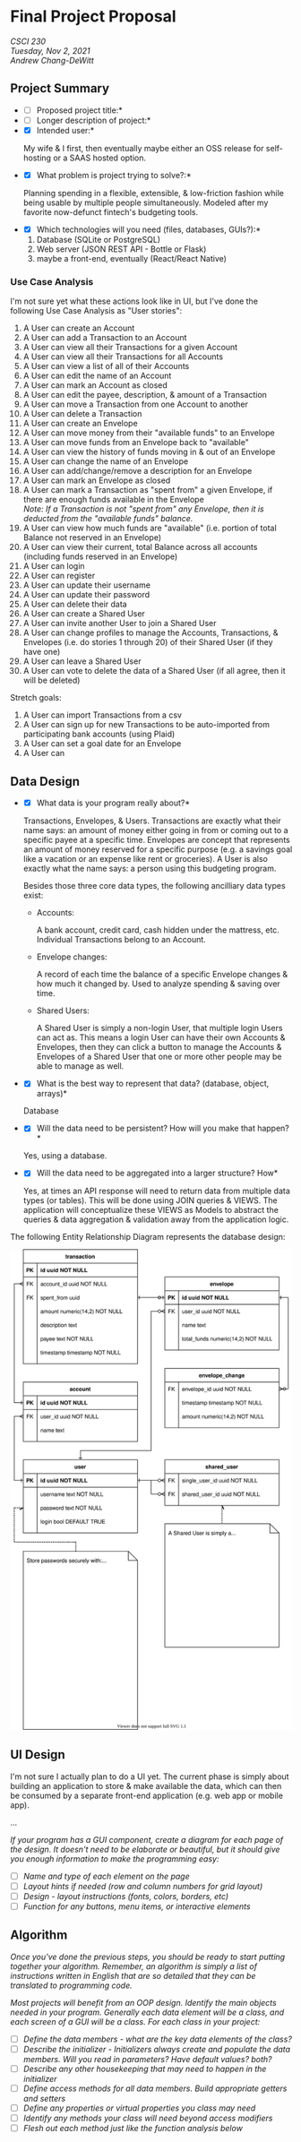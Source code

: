 Final Project Proposal
===

*CSCI 230* \
*Tuesday, Nov 2, 2021* \
*Andrew Chang-DeWitt*

Project Summary
---

- *[ ] Proposed project title:*

- *[ ] Longer description of project:*

- *[x] Intended user:*
  
  My wife & I first, then eventually maybe either an OSS release for self-hosting or a SAAS hosted option.
  
- *[x] What problem is project trying to solve?:*

  Planning spending in a flexible, extensible, & low-friction fashion while being usable by multiple people simultaneously. 
  Modeled after my favorite now-defunct fintech's budgeting tools.

- *[x] Which technologies will you need (files, databases, GUIs?):*

  1. Database (SQLite or PostgreSQL)
  2. Web server (JSON REST API - Bottle or Flask)
  3. maybe a front-end, eventually (React/React Native)

### Use Case Analysis

I'm not sure yet what these actions look like in UI, but I've done the following Use Case Analysis as "User stories":

1. A User can create an Account
2. A User can add a Transaction to an Account
3. A User can view all their Transactions for a given Account
4. A User can view all their Transactions for all Accounts
5. A User can view a list of all of their Accounts
6. A User can edit the name of an Account
7. A User can mark an Account as closed
8. A User can edit the payee, description, & amount of a Transaction
9. A User can move a Transaction from one Account to another
10. A User can delete a Transaction
11. A User can create an Envelope
12. A User can move money from their "available funds" to an Envelope
13. A User can move funds from an Envelope back to "available"
14. A User can view the history of funds moving in & out of an Envelope
15. A User can change the name of an Envelope
16. A User can add/change/remove a description for an Envelope
17. A User can mark an Envelope as closed
18. A User can mark a Transaction as "spent from" a given Envelope, if there are enough funds available in the Envelope \
  *Note: If a Transaction is not "spent from" any Envelope, then it is deducted from the "available funds" balance.*
19. A User can view how much funds are "available" (i.e. portion of total Balance not reserved in an Envelope)
20. A User can view their current, total Balance across all accounts (including funds reserved in an Envelope)
21. A User can login
22. A User can register
23. A User can update their username
24. A User can update their password
25. A User can delete their data
26. A User can create a Shared User
27. A User can invite another User to join a Shared User
28. A User can change profiles to manage the Accounts, Transactions, & Envelopes (i.e. do stories 1 through 20) of their Shared User (if they have one)
29. A User can leave a Shared User
30. A User can vote to delete the data of a Shared User (if all agree, then it will be deleted)

Stretch goals:

1. A User can import Transactions from a csv
2. A User can sign up for new Transactions to be auto-imported from participating bank accounts (using Plaid)
3. A User can set a goal date for an Envelope
4. A User can 

Data Design
---

- *[x] What data is your program really about?*

  Transactions, Envelopes, & Users. 
  Transactions are exactly what their name says: an amount of money either going in from or coming out to a specific payee at a specific time.
  Envelopes are concept that represents an amount of money reserved for a specific purpose (e.g. a savings goal like a vacation or an expense like rent or groceries).
  A User is also exactly what the name says: a person using this budgeting program.
  
  Besides those three core data types, the following ancilliary data types exist:
  
  - Accounts: 
    
    A bank account, credit card, cash hidden under the mattress, etc. 
    Individual Transactions belong to an Account.
    
  - Envelope changes:
  
    A record of each time the balance of a specific Envelope changes & how much it changed by.
    Used to analyze spending & saving over time.
  
  - Shared Users:
  
    A Shared User is simply a non-login User, that multiple login Users can act as. 
    This means a login User can have their own Accounts & Envelopes, then they can click a button to manage the Accounts & Envelopes of a Shared User that one or more other people may be able to manage as well.

- *[x] What is the best way to represent that data? (database, object, arrays)*

  Database

- *[x] Will the data need to be persistent? How will you make that happen?*

  Yes, using a database.

- *[x] Will the data need to be aggregated into a larger structure? How*

  Yes, at times an API response will need to return data from multiple data types (or tables).
  This will be done using JOIN queries & VIEWS.
  The application will conceptualize these VIEWS as Models to abstract the queries & data aggregation & validation away from the application logic.

The following Entity Relationship Diagram represents the database design:

![Entity Relationship Diagram](/data-er.svg)

UI Design
---

I'm not sure I actually plan to do a UI yet. 
The current phase is simply about building an application to store & make available the data, which can then be consumed by a separate front-end application (e.g. web app or mobile app).

...

*If your program has a GUI component, create a diagram for each page of the design. It doesn't need to be elaborate or beautiful, but it should give you enough information to make the programming easy:*

- [ ] *Name and type of each element on the page*
- [ ] *Layout hints if needed (row and column numbers for grid layout)*
- [ ] *Design - layout instructions (fonts, colors, borders, etc)*
- [ ] *Function for any buttons, menu items, or interactive elements*

Algorithm
---

*Once you've done the previous steps, you should be ready to start putting together your algorithm. Remember, an algorithm is simply a list of instructions written in English that are so detailed that they can be translated to programming code.*

*Most projects will benefit from an OOP design. Identify the main objects needed in your program. Generally each data element will be a class, and each screen of a GUI will be a class. For each class in your project:*

- [ ] *Define the data members - what are the key data elements of the class?*
- [ ] *Describe the initializer - Initializers always create and populate the data members. Will you read in parameters? Have default values? both?*
- [ ] *Describe any other housekeeping that may need to happen in the initializer*
- [ ] *Define access methods for all data members. Build appropriate getters and setters*
- [ ] *Define any properties or virtual properties you class may need*
- [ ] *Identify any methods your class will need beyond access modifiers*
- [ ] *Flesh out each method just like the function analysis below*
